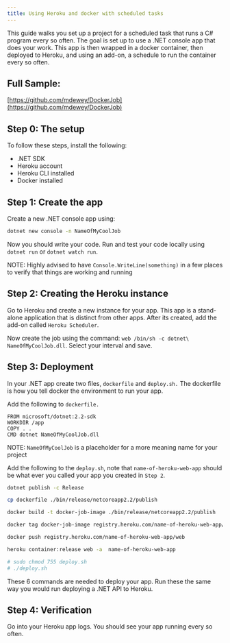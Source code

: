 ```yaml
---
title: Using Heroku and docker with scheduled tasks
---
```


This guide walks you set up a project for a scheduled task that runs a C# program every so often. The goal is set up to use a .NET console app that does your work. This app is then wrapped in a docker container, then deployed to Heroku, and using an add-on, a schedule to run the container every so often.

## Full Sample:

[https://github.com/mdewey/DockerJob](https://github.com/mdewey/DockerJob)

## Step 0: The setup

To follow these steps, install the following:

- .NET SDK
- Heroku account
- Heroku CLI installed
- Docker installed

## Step 1: Create the app

Create a new .NET console app using:

```bash
dotnet new console -n NameOfMyCoolJob
```

Now you should write your code. Run and test your code locally using `dotnet run` or `dotnet watch run`.

NOTE: Highly advised to have `Console.WriteLine(something)` in a few places to verify that things are working and running

## Step 2: Creating the Heroku instance

Go to Heroku and create a new instance for your app. This app is a stand-alone application that is distinct from other apps. After its created, add the add-on called `Heroku Scheduler`.

Now create the job using the command: `web /bin/sh -c dotnet\ NameOfMyCoolJob.dll`. Select your interval and save.

## Step 3: Deployment

In your .NET app create two files, `dockerfile` and `deploy.sh.` The dockerfile is how you tell docker the environment to run your app.

Add the following to `dockerfile.`

```docker
FROM microsoft/dotnet:2.2-sdk
WORKDIR /app
COPY . .
CMD dotnet NameOfMyCoolJob.dll
```

NOTE: `NameOfMyCoolJob` is a placeholder for a more meaning name for your project

Add the following to the `deploy.sh`, note that `name-of-heroku-web-app` should be what ever you called your app you created in `Step 2`.

```bash
dotnet publish -c Release

cp dockerfile ./bin/release/netcoreapp2.2/publish

docker build -t docker-job-image ./bin/release/netcoreapp2.2/publish

docker tag docker-job-image registry.heroku.com/name-of-heroku-web-app/web

docker push registry.heroku.com/name-of-heroku-web-app/web

heroku container:release web -a  name-of-heroku-web-app

# sudo chmod 755 deploy.sh
# ./deploy.sh
```

These 6 commands are needed to deploy your app. Run these the same way you would run deploying a .NET API to Heroku.

## Step 4: Verification

Go into your Heroku app logs. You should see your app running every so often.
